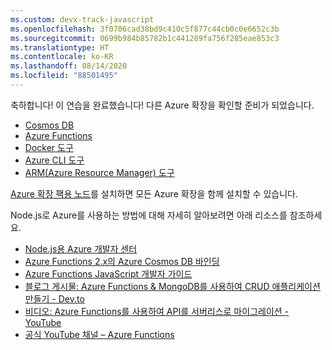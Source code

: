 ```yaml
---
ms.custom: devx-track-javascript
ms.openlocfilehash: 3f0706cad38bd9c410c5f877c44cb0c0e6652c3b
ms.sourcegitcommit: 0699b984b85782b1c441289fa756f285eae853c3
ms.translationtype: HT
ms.contentlocale: ko-KR
ms.lasthandoff: 08/14/2020
ms.locfileid: "88501495"
---
```

축하합니다! 이 연습을 완료했습니다! 다른 Azure 확장을 확인할 준비가 되었습니다.

* [Cosmos DB](https://marketplace.visualstudio.com/items?itemName=ms-azuretools.vscode-cosmosdb)
* [Azure Functions](https://marketplace.visualstudio.com/items?itemName=ms-azuretools.vscode-azurefunctions)
* [Docker 도구](https://marketplace.visualstudio.com/items?itemName=ms-azuretools.vscode-docker)
* [Azure CLI 도구](https://marketplace.visualstudio.com/items?itemName=ms-vscode.azurecli)
* [ARM(Azure Resource Manager) 도구](https://marketplace.visualstudio.com/items?itemName=msazurermtools.azurerm-vscode-tools)

[Azure 확장 팩용 노드](https://marketplace.visualstudio.com/items?itemName=ms-vscode.vscode-node-azure-pack)를 설치하면 모든 Azure 확장을 함께 설치할 수 있습니다.

Node.js로 Azure를 사용하는 방법에 대해 자세히 알아보려면 아래 리소스를 참조하세요.

* [Node.js용 Azure 개발자 센터](https://docs.microsoft.com/azure/developer/javascript)
* [Azure Functions 2.x의 Azure Cosmos DB 바인딩](https://docs.microsoft.com/azure/azure-functions/functions-bindings-cosmosdb-v2?tabs=javascript)
* [Azure Functions JavaScript 개발자 가이드](https://docs.microsoft.com/azure/azure-functions/functions-reference-node)
* [블로그 게시물: Azure Functions & MongoDB를 사용하여 CRUD 애플리케이션 만들기 - Dev.to](https://dev.to/azure/ezra-s-potluck-day-4-of-25daysofserverless-challenge-4pd6)
* [비디오: Azure Functions를 사용하여 API를 서버리스로 마이그레이션 - YouTube](https://youtu.be/89WXgaY-NqY)
* [공식 YouTube 채널 – Azure Functions](https://www.youtube.com/channel/UCtUYj6As_XFkOooUFnsJbYg)
